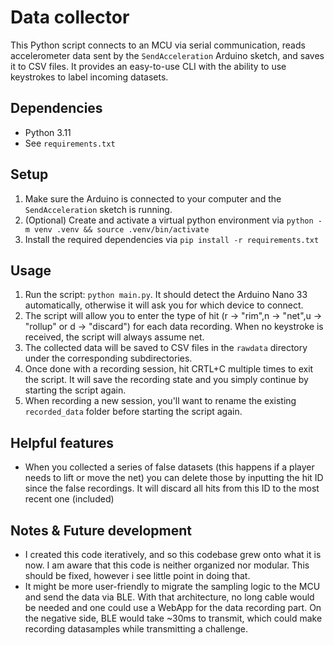 # Data collector

This Python script connects to an MCU via serial communication, reads accelerometer data sent by the `SendAcceleration` Arduino sketch, and saves it to CSV files. It provides an easy-to-use CLI with the ability to use keystrokes to label incoming datasets.

## Dependencies

- Python 3.11
- See `requirements.txt`

## Setup

1.  Make sure the Arduino is connected to your computer and the `SendAcceleration` sketch is running.
2.  (Optional) Create and activate a virtual python environment via `python -m venv .venv && source .venv/bin/activate`
3.  Install the required dependencies via `pip install -r requirements.txt`

## Usage

1.  Run the script: `python main.py`. It should detect the Arduino Nano 33 automatically, otherwise it will ask you for which device to connect.
2.  The script will allow you to enter the type of hit (r → "rim",n → "net",u → "rollup" or d → "discard") for each data recording. When no keystroke is received, the script will always assume net.
3.  The collected data will be saved to CSV files in the `rawdata` directory under the corresponding subdirectories.
4.  Once done with a recording session, hit CRTL+C multiple times to exit the script. It will save the recording state and you simply continue by starting the script again.
5.  When recording a new session, you'll want to rename the existing `recorded_data` folder before starting the script again.

## Helpful features

- When you collected a series of false datasets (this happens if a player needs to lift or move the net) you can delete those by inputting the hit ID since the false recordings. It will discard all hits from this ID to the most recent one (included)

## Notes & Future development

- I created this code iteratively, and so this codebase grew onto what it is now. I am aware that this code is neither organized nor modular. This should be fixed, however i see little point in doing that.
- It might be more user-friendly to migrate the sampling logic to the MCU and send the data via BLE. With that architecture, no long cable would be needed and one could use a WebApp for the data recording part. On the negative side, BLE would take ~30ms to transmit, which could make recording datasamples while transmitting a challenge.
